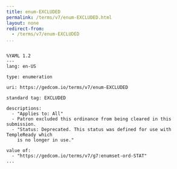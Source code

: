 ```yaml
---
title: enum-EXCLUDED
permalink: /terms/v7/enum-EXCLUDED.html
layout: none
redirect-from:
  - /terms/v7/enum-EXCLUDED
...
```


```

%YAML 1.2
---
lang: en-US

type: enumeration

uri: https://gedcom.io/terms/v7/enum-EXCLUDED

standard tag: EXCLUDED

descriptions:
  - "Applies to: All"
  - Patron excluded this ordinance from being cleared in this submission.
  - "Status: Deprecated. This status was defined for use with TempleReady which
    is no longer in use."

value of:
  - "https://gedcom.io/terms/v7/g7:enumset-ord-STAT"
...

```
